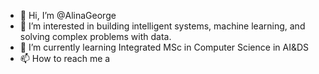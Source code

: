 - 👋 Hi, I’m @AlinaGeorge
- 👀 I’m interested in building intelligent systems, machine learning, and solving complex problems with data.
- 🌱 I’m currently learning Integrated MSc in Computer Science in AI&DS
- 📫 How to reach me a


<!---
AlinaGeorge/AlinaGeorge is a ✨ special ✨ repository because its `README.md` (this file) appears on your GitHub profile.
You can click the Preview link to take a look at your changes.
--->
